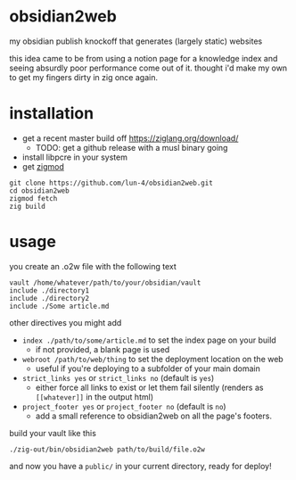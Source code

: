 # obsidian2web

my obsidian publish knockoff that generates (largely static) websites

this idea came to be from using a notion page for a knowledge index and
seeing absurdly poor performance come out of it. thought i'd make my own to
get my fingers dirty in zig once again.

# installation

- get a recent master build off https://ziglang.org/download/
  - TODO: get a github release with a musl binary going
- install libpcre in your system
- get [zigmod](https://github.com/nektro/zigmod/releases)

```
git clone https://github.com/lun-4/obsidian2web.git
cd obsidian2web
zigmod fetch
zig build
```

# usage

you create an .o2w file with the following text

```
vault /home/whatever/path/to/your/obsidian/vault
include ./directory1
include ./directory2
include ./Some article.md
```

other directives you might add

- `index ./path/to/some/article.md` to set the index page on your build
  - if not provided, a blank page is used
- `webroot /path/to/web/thing` to set the deployment location on the web
  - useful if you're deploying to a subfolder of your main domain
- `strict_links yes` or `strict_links no` (default is `yes`)
  - either force all links to exist or let them fail silently (renders as `[[whatever]]` in the output html)
- `project_footer yes` or `project_footer no` (default is `no`)
  - add a small reference to obsidian2web on all the page's footers.

build your vault like this

```
./zig-out/bin/obsidian2web path/to/build/file.o2w
```

and now you have a `public/` in your current directory, ready for deploy!
